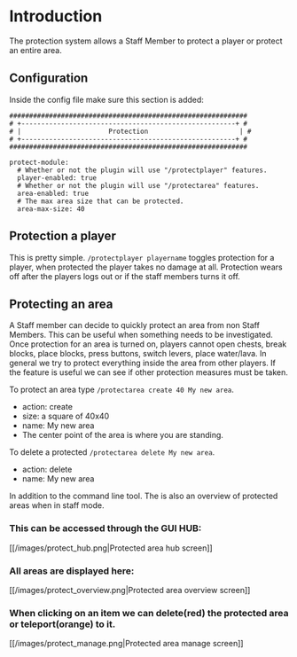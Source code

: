 # Introduction

The protection system allows a Staff Member to protect a player or protect an entire area.

## Configuration
Inside the config file make sure this section is added:

```
############################################################
# +------------------------------------------------------+ #
# |                      Protection                       | #
# +------------------------------------------------------+ #
############################################################

protect-module:
  # Whether or not the plugin will use "/protectplayer" features.
  player-enabled: true
  # Whether or not the plugin will use "/protectarea" features.
  area-enabled: true
  # The max area size that can be protected.
  area-max-size: 40
```

## Protection a player
This is pretty simple. `/protectplayer playername` toggles protection for a player, when protected the player takes no damage at all.
Protection wears off after the players logs out or if the staff members turns it off.

## Protecting an area
A Staff member can decide to quickly protect an area from non Staff Members. This can be useful when something needs to be investigated.
Once protection for an area is turned on, players cannot open chests, break blocks, place blocks, press buttons, switch levers, place water/lava.
In general we try to protect everything inside the area from other players. If the feature is useful we can see if other protection measures must be taken.

To protect an area type `/protectarea create 40 My new area`. 
- action: create
- size: a square of 40x40
- name: My new area
- The center point of the area is where you are standing.

To delete a protected `/protectarea delete My new area`. 
- action: delete
- name: My new area

In addition to the command line tool. The is also an overview of protected areas when in staff mode.

### This can be accessed through the GUI HUB:
[[/images/protect_hub.png|Protected area hub screen]]

### All areas are displayed here:
[[/images/protect_overview.png|Protected area overview screen]]

### When clicking on an item we can delete(red) the protected area or teleport(orange) to it.
[[/images/protect_manage.png|Protected area manage screen]]

